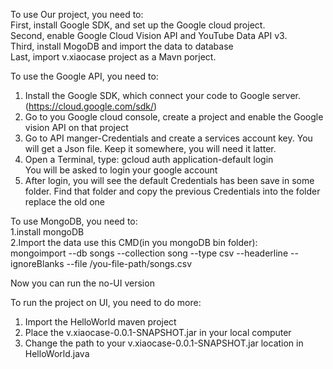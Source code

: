 To use Our project, you need to:  
First, install Google SDK, and set up the Google cloud project.  
Second, enable Google Cloud Vision API and YouTube Data API v3.  
Third, install MogoDB and import the data to database  
Last, import v.xiaocase project as a Mavn porject.  

To use the Google API, you need to:  
1. Install the Google SDK, which connect your code to Google server.(https://cloud.google.com/sdk/)  
2. Go to you Google cloud console, create a project and enable the Google vision API on that project  
3. Go to API manger-Credentials and create a services account key. You will get a Json file. Keep it somewhere, you will need it latter.  
4. Open a Terminal, type: gcloud auth application-default login   
You will be asked to login your google account  
5. After login, you will see the default Credentials has been save in some folder. Find that folder and copy the previous Credentials into the folder replace the old one  

To use MongoDB, you need to:  
1.install mongoDB  
2.Import the data use this CMD(in you mongoDB bin folder):  
mongoimport --db songs --collection song --type csv --headerline --ignoreBlanks --file /you-file-path/songs.csv  

Now you can run the no-UI version  

To run the project on UI, you need to do more:  
1.	Import the HelloWorld maven project  
2.	Place the v.xiaocase-0.0.1-SNAPSHOT.jar in your local computer  
3.	Change the path to your v.xiaocase-0.0.1-SNAPSHOT.jar location in HelloWorld.java  
